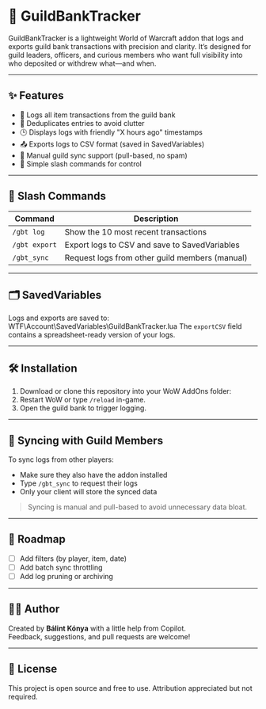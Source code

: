 # 🏦 GuildBankTracker

GuildBankTracker is a lightweight World of Warcraft addon that logs and exports guild bank transactions with precision and clarity. It’s designed for guild leaders, officers, and curious members who want full visibility into who deposited or withdrew what—and when.

---

## ✨ Features

- 📜 Logs all item transactions from the guild bank
- 🧠 Deduplicates entries to avoid clutter
- 🕒 Displays logs with friendly "X hours ago" timestamps
- 📤 Exports logs to CSV format (saved in SavedVariables)
- 🔄 Manual guild sync support (pull-based, no spam)
- 💬 Simple slash commands for control

---

## 🧪 Slash Commands

| Command         | Description                                      |
|-----------------|--------------------------------------------------|
| `/gbt log`      | Show the 10 most recent transactions             |
| `/gbt export`   | Export logs to CSV and save to SavedVariables    |
| `/gbt_sync`     | Request logs from other guild members (manual)   |

---

## 🗂️ SavedVariables

Logs and exports are saved to:
WTF\Account<YourAccount>\SavedVariables\GuildBankTracker.lua
The `exportCSV` field contains a spreadsheet-ready version of your logs.

---

## 🛠️ Installation

1. Download or clone this repository into your WoW AddOns folder:
2. Restart WoW or type `/reload` in-game.
3. Open the guild bank to trigger logging.

---

## 🤝 Syncing with Guild Members

To sync logs from other players:
- Make sure they also have the addon installed
- Type `/gbt_sync` to request their logs
- Only your client will store the synced data

> Syncing is manual and pull-based to avoid unnecessary data bloat.

---

## 📌 Roadmap

- [ ] Add filters (by player, item, date)
- [ ] Add batch sync throttling
- [ ] Add log pruning or archiving

---

## 🧑‍💻 Author

Created by **Bálint Kónya** with a little help from Copilot.  
Feedback, suggestions, and pull requests are welcome!

---

## 📜 License

This project is open source and free to use. Attribution appreciated but not required.
